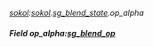 _[sokol](../../modules/sokol/sokol-module.md):[sokol](../../modules/sokol/sokol-module.md).[sg\_blend\_state](../../modules/sokol/sokol-sg_blend_state.md).op\_alpha_
##### Field op\_alpha:[sg_blend_op](../../modules/sokol/sokol-sg_blend_op.md)
